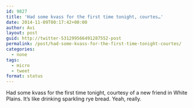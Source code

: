 ```yaml
---
id: 9827
title: 'Had some kvass for the first time tonight, courtes…'
date: 2014-11-09T00:17:42+00:00
author: Avi
layout: post
guid: http://twitter-531299566491287552-post
permalink: /post/had-some-kvass-for-the-first-time-tonight-courtes/
categories:
  - none
tags:
  - micro
  - tweet
format: status
---
```

Had some kvass for the first time tonight, courtesy of a new friend in White Plains. It’s like drinking sparkling rye bread. Yeah, really.